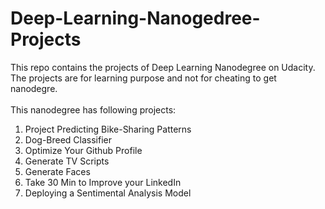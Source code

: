 # Deep-Learning-Nanogedree-Projects

This repo contains the projects of Deep Learning Nanodegree on Udacity.</br>
The projects are for learning purpose and not for cheating to get nanodegre.</br>
</br>
This nanodegree has following projects: </br>
1. Project Predicting Bike-Sharing Patterns
2. Dog-Breed Classifier
3. Optimize Your Github Profile
4. Generate TV Scripts
5. Generate Faces
6. Take 30 Min to Improve your LinkedIn
7. Deploying a Sentimental Analysis Model 

